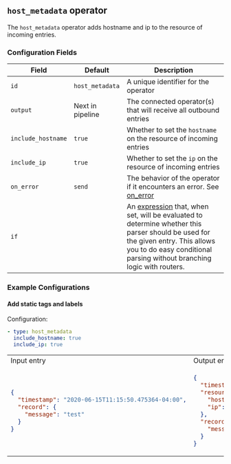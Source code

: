 ## `host_metadata` operator

The `host_metadata` operator adds hostname and ip to the resource of incoming entries.

### Configuration Fields

| Field              | Default          | Description                                                                                                                                                                                                                            |
| ---                | ---              | ---                                                                                                                                                                                                                                    |
| `id`               | `host_metadata`  | A unique identifier for the operator                                                                                                                                                                                                   |
| `output`           | Next in pipeline | The connected operator(s) that will receive all outbound entries                                                                                                                                                                       |
| `include_hostname` | `true`           | Whether to set the `hostname` on the resource of incoming entries                                                                                                                                                                      |
| `include_ip`       | `true`           | Whether to set the `ip` on the resource of incoming entries                                                                                                                                                                            |
| `on_error`         | `send`           | The behavior of the operator if it encounters an error. See [on_error](/docs/types/on_error.md)                                                                                                                                        |
| `if`               |                  | An [expression](/docs/types/expression.md) that, when set, will be evaluated to determine whether this parser should be used for the given entry. This allows you to do easy conditional parsing without branching logic with routers. |

### Example Configurations

#### Add static tags and labels

Configuration:
```yaml
- type: host_metadata
  include_hostname: true
  include_ip: true
```

<table>
<tr><td> Input entry </td> <td> Output entry </td></tr>
<tr>
<td>

```json
{
  "timestamp": "2020-06-15T11:15:50.475364-04:00",
  "record": {
    "message": "test"
  }
}
```

</td>
<td>

```json
{
  "timestamp": "2020-06-15T11:15:50.475364-04:00",
  "resource": {
    "hostname": "my_host",
    "ip": "0.0.0.0",
  },
  "record": {
    "message": "test"
  }
}
```

</td>
</tr>
</table>
